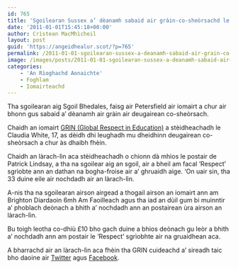 ```yaml
---
id: 765
title: 'Sgoilearan Sussex a’ dèanamh sabaid air gràin-co-sheòrsachd le iomairt GRIN'
date: '2011-01-01T15:45:18+00:00'
author: Crìstean MacMhìcheil
layout: post
guid: 'https://angeidhealur.scot/?p=765'
permalink: /2011-01-01-sgoilearan-sussex-a-deanamh-sabaid-air-grain-co-sheorsachd-le-iomairt-grin/
image: /images/posts/2011-01-01-sgoilearan-sussex-a-deanamh-sabaid-air-grain-co-sheorsachd-le-iomairt-grin.webp
categories:
    - 'An Rìoghachd Aonaichte'
    - Foghlam
    - Iomairteachd
---
```


Tha sgoilearan aig Sgoil Bhedales, faisg air Petersfield air iomairt a chur air bhonn gus sabaid a’ dèanamh air gràin air deugairean co-sheòrsach.

Chaidh an iomairt [GRIN (Global Respect in Education)](http://grincampaign.com/ "Làrach-lìn aig Iomairt GRIN") a stèidheachadh le Claudia White, 17, as dèidh dhi leughadh mu dheidhinn deugairean co-sheòrsach a chur às dhaibh fhèin.

Chaidh an làrach-lìn aca stèidheachadh o chionn dà mhìos le postair de Patrick Lindsay, a tha na sgoilear aig an sgoil, air a bheil am facal ‘Respect’ sgrìobte ann an dathan na bogha-froise air a’ ghruaidh aige. ‘On uair sin, tha 33 duine eile air nochdadh air an làrach-lìn.

A-nis tha na sgoilearan airson airgead a thogail airson an iomairt ann am Brighton Diardaoin 6mh Am Faoilleach agus tha iad an dùil gum bi muinntir a’ phoblach deònach a bhith a’ nochdadh ann an postairean ùra airson an làrach-lìn.

Bu toigh leotha co-dhiù £10 bho gach duine a bhios deònach gu leòr a bhith a’ nochdadh ann am postair le ‘Respect’ sgrìobhte air na gruaidhean aca.

A bharrachd air an làrach-lìn aca fhèin tha GRIN cuideachd a’ sireadh taic bho daoine air [Twitter](http://twitter.com/GRINCampaign "Iomairt GRIN air Twitter") agus [Facebook](http://www.facebook.com/pages/GRIN-Campaign/145064455545414 "Iomairt GRIN air Facebook").
